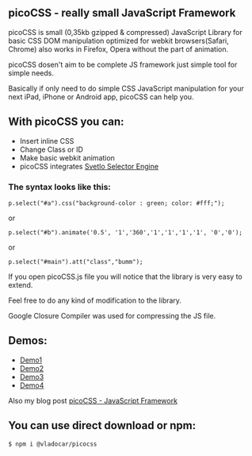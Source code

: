 picoCSS - really small JavaScript Framework
-----
picoCSS is small (0,35kb gzipped & compressed)  JavaScript Library for basic CSS DOM manipulation optimized for webkit browsers(Safari, Chrome) also works in Firefox, Opera without the part of animation. 

picoCSS dosen't aim to be complete JS framework just simple tool for simple needs. 

Basically if only need to do simple CSS JavaScript manipulation for your next iPad, iPhone or Android app, picoCSS can help you. 

With picoCSS you can:
---------------------

  * Insert inline CSS
  * Change Class or ID 
  * Make basic webkit animation
  * picoCSS integrates [Svetlo Selector Engine](http://www.vcarrer.com/2011/04/svetlo-one-line-javascript-selector.html)
  
<h3>The syntax looks like this:</h3>

	p.select("#a").css("background-color : green; color: #fff;");

or 

	p.select("#b").animate('0.5', '1','360','1','1','1','1', '0','0');

or

	p.select("#main").att("class","bumm");

If you open picoCSS.js file you will notice that the library is very easy to extend. 

Feel free to do any kind of modification to the library.


Google Closure Compiler was used for compressing the JS file.

Demos:
---------------------

  * [Demo1](http://vladocar.github.io/picoCSS/sun.html)
  * [Demo2](http://vladocar.github.io/picoCSS/css.html)
  * [Demo3](http://vladocar.github.io/picoCSS/of-onn.html)
  * [Demo4](http://vladocar.github.io/picoCSS/animate.html)

Also my blog post [picoCSS - JavaScript Framework](http://www.vcarrer.com/2011/04/picocss-really-small-javascript.html)

You can use direct download or npm:
---------------------

```shell
$ npm i @vladocar/picocss
```


